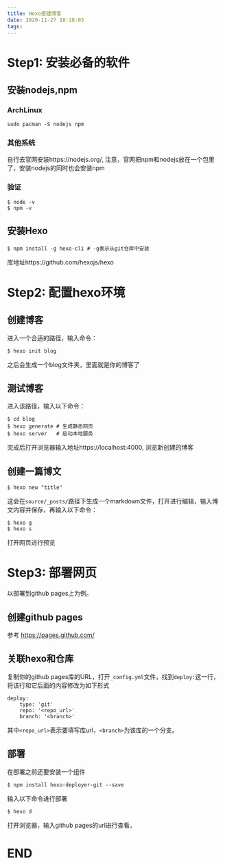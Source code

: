 ```yaml
---
title: Hexo搭建博客
date: 2020-11-27 18:18:03
tags:
---
```


# Step1: 安装必备的软件

## 安装nodejs,npm

### ArchLinux

```shell
sudo pacman -S nodejs npm
```

### 其他系统

自行去官网安装https://nodejs.org/, 注意，官网把npm和nodejs放在一个包里了，安装nodejs的同时也会安装npm

### 验证

```shell
$ node -v
$ npm -v
```

## 安装Hexo

```shell
$ npm install -g hexo-cli # -g表示从git仓库中安装
```

库地址https://github.com/hexojs/hexo

# Step2: 配置hexo环境

## 创建博客

进入一个合适的路径，输入命令：

```shell
$ hexo init blog
```

之后会生成一个blog文件夹，里面就是你的博客了

## 测试博客

进入该路径，输入以下命令：

```shell
$ cd blog
$ hexo generate # 生成静态网页
$ hexo server	# 启动本地服务
```

完成后打开浏览器输入地址https://localhost:4000, 浏览新创建的博客

## 创建一篇博文

```shell
$ hexo new "title"
```

这会在`source/_posts/`路径下生成一个markdown文件，打开进行编辑，输入博文内容并保存，再输入以下命令：

```shell
$ hexo g
$ hexo s
```

打开网页进行预览

# Step3: 部署网页

以部署到github pages上为例。

## 创建github pages

参考 https://pages.github.com/ 

## 关联hexo和仓库

复制你的github pages库的URL，打开`_config.yml`文件，找到`deploy:`这一行，将该行和它后面的内容修改为如下形式

```shell
deploy:
	type: 'git'
	repo: '<repo_url>'
	branch: '<branch>'
```

其中`<repo_url>`表示要填写库url，`<branch>`为该库的一个分支。

## 部署

在部署之前还要安装一个组件

```shell
$ npm install hexo-deployer-git --save
```

输入以下命令进行部署

```shell
$ hexo d
```

打开浏览器，输入github pages的url进行查看。

# END